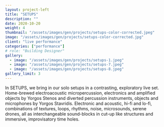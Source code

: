 ```yaml
---
layout: project-left
title: "SETUPS"
description: ""
date: 2020-10-20
weight: 4
thumbnail: "/assets/images/gen/projects/setups-color-corrected.jpeg"
image: "/assets/images/gen/projects/setups-color-corrected.jpg"
client: "live performance"
categories: ["performance"]
# role: "Building Designer"
gallery:
  - image: "/assets/images/gen/projects/setups-1.jpeg"
  - image: "/assets/images/gen/projects/setups-7.jpeg"
  - image: "/assets/images/gen/projects/setups-8.jpeg"
gallery_limit: 3
---
```


In SETUPS, we bring in our solo setups in a contrasting, exploratory live set. Home-brewed electroacoustic micropercussion, electronics and amplified objects by Yorgos Stenos and 
diverted percussion instruments, objects and microphones by Yorgos Stavridis. Electronic and acoustic, hi-fi and lo-fi, combinations of textures, loops, rhythms, noise, microsounds, serene drones, all as interchangeable sound-blocks in cut-up like structures and immersive, improvisatory time holes.